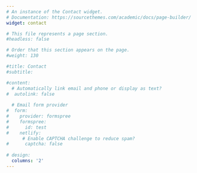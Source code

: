 ```yaml
---
# An instance of the Contact widget.
# Documentation: https://sourcethemes.com/academic/docs/page-builder/
widget: contact

# This file represents a page section.
#headless: false

# Order that this section appears on the page.
#weight: 130

#title: Contact
#subtitle:

#content:
  # Automatically link email and phone or display as text?
#  autolink: false
  
  # Email form provider
#  form:
#    provider: formspree
#    formspree:
#      id: test
#    netlify:
      # Enable CAPTCHA challenge to reduce spam?
#      captcha: false
  
# design:
  columns: '2'
---
```

